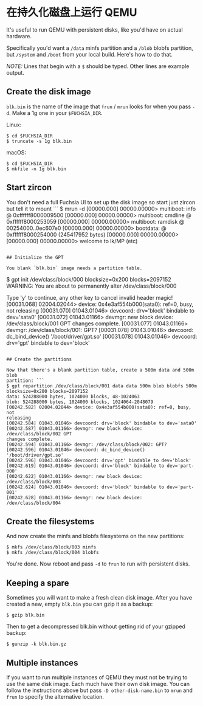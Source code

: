 <!--# Running QEMU with persistent disks-->
# 在持久化磁盘上运行 QEMU

It's useful to run QEMU with persistent disks, like you'd have on actual
hardware.

Specifically you'd want a `/data` minfs partition and a `/blob` blobfs
partition, but `/system` and `/boot` from your local build. Here's how to do
that.

*NOTE:* Lines that begin with a `$` should be typed. Other lines are example
output.

## Create the disk image
`blk.bin` is the name of the image that `frun` / `mrun` looks for when you pass
`-d`. Make a 1g one in your `$FUCHSIA_DIR`.

Linux:
```
$ cd $FUCHSIA_DIR
$ truncate -s 1g blk.bin
```
macOS:
```
$ cd $FUCHSIA_DIR
$ mkfile -n 1g blk.bin
```

## Start zircon
You don't need a full Fuchsia UI to set up the disk image so start just zircon
but tell it to mount ```
$ mrun -d
[00000.000] 00000.00000> multiboot: info @ 0xffffff8000009500
[00000.000] 00000.00000> multiboot: cmdline @ 0xffffff8000253059
[00000.000] 00000.00000> multiboot: ramdisk @ 00254000..0ec607e0
[00000.000] 00000.00000> bootdata: @ 0xffffff8000254000 (245417952 bytes)
[00000.000] 00000.00000>
[00000.000] 00000.00000> welcome to lk/MP
(etc)
```

## Initialize the GPT

You blank `blk.bin` image needs a partition table.
```
$ gpt init /dev/class/block/000
blocksize=0x200 blocks=2097152
WARNING: You are about to permanently alter /dev/class/block/000

Type 'y' to continue, any other key to cancel
invalid header magic!
[00031.068] 02004.02044> device: 0x4e3af554b000(sata0): ref=0, busy, not
releasing
[00031.070] 01043.01046> devcoord: drv='block' bindable to dev='sata0'
[00031.072] 01043.01166> devmgr: new block device: /dev/class/block/001
GPT changes complete.
[00031.077] 01043.01166> devmgr: /dev/class/block/001: GPT?
[00031.078] 01043.01046> devcoord: dc_bind_device() '/boot/driver/gpt.so'
[00031.078] 01043.01046> devcoord: drv='gpt' bindable to dev='block'
```

## Create the partitions

Now that there's a blank partition table, create a 500m data and 500m blob
partition: ```
$ gpt repartition /dev/class/block/001 data data 500m blob blobfs 500m
blocksize=0x200 blocks=2097152
data: 524288000 bytes, 1024000 blocks, 48-1024063
blob: 524288000 bytes, 1024000 blocks, 1024064-2048079
[00242.582] 02004.02044> device: 0x4e3af554b000(sata0): ref=0, busy, not
releasing
[00242.584] 01043.01046> devcoord: drv='block' bindable to dev='sata0'
[00242.587] 01043.01166> devmgr: new block device: /dev/class/block/002 GPT
changes complete.
[00242.594] 01043.01166> devmgr: /dev/class/block/002: GPT?
[00242.596] 01043.01046> devcoord: dc_bind_device() '/boot/driver/gpt.so'
[00242.596] 01043.01046> devcoord: drv='gpt' bindable to dev='block'
[00242.619] 01043.01046> devcoord: drv='block' bindable to dev='part-000'
[00242.622] 01043.01166> devmgr: new block device: /dev/class/block/003
[00242.624] 01043.01046> devcoord: drv='block' bindable to dev='part-001'
[00242.628] 01043.01166> devmgr: new block device: /dev/class/block/004
```

## Create the filesystems

And now create the minfs and blobfs filesystems on the new partitions:

```
$ mkfs /dev/class/block/003 minfs
$ mkfs /dev/class/block/004 blobfs
```

You're done. Now reboot and pass `-d` to `frun` to run with persistent disks.

## Keeping a spare

Sometimes you will want to make a fresh clean disk image. After you have created
a new, empty `blk.bin` you can gzip it as a backup:
```
$ gzip blk.bin
```
Then to get a decompressed blk.bin without getting rid of your gzipped backup:
```
$ gunzip -k blk.bin.gz
```

## Multiple instances

If you want to run multiple instances of QEMU they must not be trying to use the
same disk image. Each much have their own disk image. You can follow the
instructions above but pass `-D other-disk-name.bin` to `mrun` and `frun` to
specify the alternative location.
